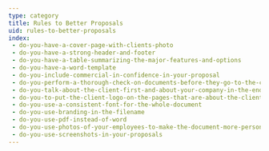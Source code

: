 ```yaml
---
type: category
title: Rules to Better Proposals
uid: rules-to-better-proposals
index:
 - do-you-have-a-cover-page-with-clients-photo
 - do-you-have-a-strong-header-and-footer
 - do-you-have-a-table-summarizing-the-major-features-and-options
 - do-you-have-a-word-template
 - do-you-include-commercial-in-confidence-in-your-proposal
 - do-you-perform-a-thorough-check-on-documents-before-they-go-to-the-client
 - do-you-talk-about-the-client-first-and-about-your-company-in-the-end
 - do-you-to-put-the-client-logo-on-the-pages-that-are-about-the-clients-project-only
 - do-you-use-a-consistent-font-for-the-whole-document
 - do-you-use-branding-in-the-filename
 - do-you-use-pdf-instead-of-word
 - do-you-use-photos-of-your-employees-to-make-the-document-more-personal
 - do-you-use-screenshots-in-your-proposals
---
```





